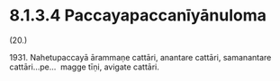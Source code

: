 # 8.1.3.4 Paccayapaccanīyānuloma

(20.)

1931\. Nahetupaccayā ārammaṇe cattāri, anantare cattāri, samanantare cattāri…pe…  magge tīṇi, avigate cattāri.
